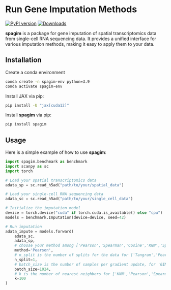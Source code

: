 # Run Gene Imputation Methods
[![PyPI version](https://img.shields.io/pypi/v/spagim)](https://pypi.org/project/spagim/)
[![Downloads](https://static.pepy.tech/badge/spagim)](https://pepy.tech/project/spagim)

**spagim** is a package for gene imputation of spatial transcriptomics data from single-cell RNA sequencing data. It provides a unified interface for various imputation methods, making it easy to apply them to your data.

## Installation
Create a conda environment

```bash
conda create -n spagim-env python=3.9
conda activate spagim-env
```
Install JAX via pip:

```bash
pip install -U "jax[cuda12]"
```

Install **spagim** via pip:

```bash
pip install spagim
```

## Usage

Here is a simple example of how to use **spagim**:

```python
import spagim.benchmark as benchmark
import scanpy as sc
import torch

# Load your spatial transcriptomics data
adata_sp = sc.read_h5ad("path/to/your/spatial_data")

# Load your single-cell RNA sequencing data
adata_sc = sc.read_h5ad("path/to/your/single_cell_data")

# Initialize the imputation model
device = torch.device("cuda" if torch.cuda.is_available() else "cpu")
models = benchmark.Imputation(device=device, seed=42)

# Run imputation
adata_impute = models.forward(
    adata_sc,
    adata_sp,
    # choose your method among ['Pearson','Spearman','Cosine','KNN','SpaGE','Harmony','Tangram','ENVI','GIMVI']
    method='Pearson',
    # n_split is the number of splits for the data for ['Tangram','Pearson','Spearman','Cosine'] only
    n_split=1,
    # batch_size is the number of samples per gradient update, for 'GIMVI' only
    batch_size=1024,
    # k is the number of nearest neighbors for ['KNN','Pearson','Spearman','Cosine','Harmony'] only
    k=100
)
```
